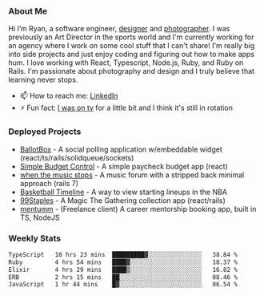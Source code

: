 ### About Me
Hi I’m Ryan, a software engineer, [designer](https://www.denvermullets.com/video) and [photographer](https://www.denvermullets.com/). I was previously an Art Director in the sports world and I'm currently working for an agency where I work on some cool stuff that I can't share! I'm really big into side projects and just enjoy coding and figuring out how to make apps hum. I love working with React, Typescript, Node.js, Ruby, and Ruby on Rails. I'm passionate about photography and design and I truly believe that learning never stops.

- 📫 How to reach me: [LinkedIn](https://www.linkedin.com/in/ryanvaznis)
- ⚡ Fun fact: [I was on tv](https://vimeo.com/381425882) for a little bit and I think it's still in rotation

### Deployed Projects
- [BallotBox](https://voteballotbox.com/) - A social polling application w/embeddable widget (react/ts/rails/solidqueue/sockets)
- [Simple Budget Control](https://simplebudgetcontrol.com/) - A simple paycheck budget app (react)
- [when the music stops](https://whenthemusicstops.net) - A music forum with a stripped back minimal approach (rails 7)
- [Basketball Timeline](https://basketball-timeline.com/?team=PHO&year=2023) - A way to view starting lineups in the NBA
- [99Staples](https://www.99staples.com/collections/denvermullets/9) - A Magic The Gathering collection app (react/rails)
- [mentumm](https://portal.mentumm.com/) - (Freelance client) A career mentorship booking app, built in TS, NodeJS

### Weekly Stats
<!--START_SECTION:waka-->

```txt
TypeScript   10 hrs 23 mins  █████████▓░░░░░░░░░░░░░░░   38.84 %
Ruby         4 hrs 54 mins   ████▓░░░░░░░░░░░░░░░░░░░░   18.37 %
Elixir       4 hrs 29 mins   ████▒░░░░░░░░░░░░░░░░░░░░   16.82 %
ERB          2 hrs 15 mins   ██░░░░░░░░░░░░░░░░░░░░░░░   08.46 %
JavaScript   1 hr 44 mins    █▓░░░░░░░░░░░░░░░░░░░░░░░   06.54 %
```

<!--END_SECTION:waka-->
